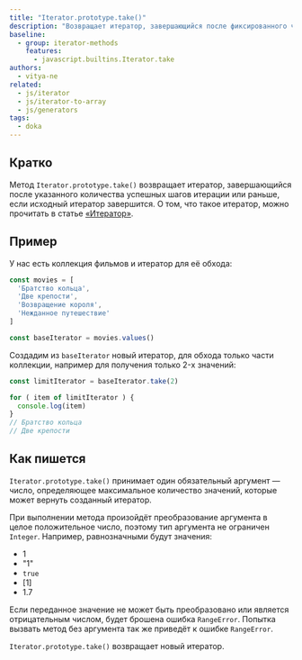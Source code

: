 ```yaml
---
title: "Iterator.prototype.take()"
description: "Возвращает итератор, завершающийся после фиксированного числа шагов"
baseline:
  - group: iterator-methods
    features:
      - javascript.builtins.Iterator.take
authors:
  - vitya-ne
related:
  - js/iterator
  - js/iterator-to-array
  - js/generators
tags:
  - doka
---
```


## Кратко

Метод `Iterator.prototype.take()` возвращает итератор, завершающийся после указанного количества успешных шагов итерации или раньше, если исходный итератор завершится. О том, что такое итератор, можно прочитать в статье [«Итератор»](/js/iterator/).

## Пример

У нас есть коллекция фильмов и итератор для её обхода:

```js
const movies = [
  'Братство кольца',
  'Две крепости',
  'Возвращение короля',
  'Нежданное путешествие'
]

const baseIterator = movies.values()
```

Создадим из `baseIterator` новый итератор, для обхода только части коллекции, например для получения только 2-x значений:

```js
const limitIterator = baseIterator.take(2)

for ( item of limitIterator ) {
  console.log(item)
}
// Братство кольца
// Две крепости
```

## Как пишется

`Iterator.prototype.take()` принимает один обязательный аргумент — число, определяющее максимальное количество значений, которые может вернуть созданный итератор.

При выполнении метода произойдёт преобразование аргумента в целое положительное число, поэтому тип аргумента не ограничен `Integer`. Например, равнозначными будут значения:

- 1
- "1"
- `true`
- [1]
- 1.7

Если переданное значение не может быть преобразовано или является отрицательным числом, будет брошена ошибка `RangeError`.
Попытка вызвать метод без аргумента так же приведёт к ошибке `RangeError`.

`Iterator.prototype.take()` возвращает новый итератор.